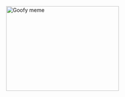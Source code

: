 <!DOCTYPE html>
<html>
<body>

<img src="goofymeme/EBjQFBM.jpg" alt="Goofy meme" style="width:304px;height:228px;">

</body>
</html>
